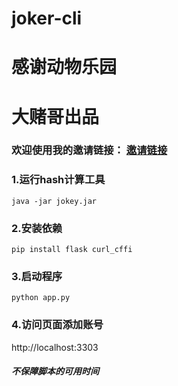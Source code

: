 # joker-cli
# 感谢动物乐园
# 大赌哥出品
### 欢迎使用我的邀请链接： [邀请链接](https://blockjoker.org/login?invite_code=dGArqUAeiSh-6iY2s7pfDDdU4JjnhH85VQBxSL7Krk8=)
### 1.运行hash计算工具
```
java -jar jokey.jar
```

### 2.安装依赖
```
pip install flask curl_cffi
```

### 3.启动程序
```
python app.py
```

### 4.访问页面添加账号

http://localhost:3303


##### 不保障脚本的可用时间
